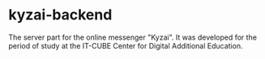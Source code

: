 # kyzai-backend
The server part for the online messenger "Kyzai". It was developed for the period of study at the IT-CUBE Center for Digital Additional Education.
